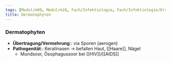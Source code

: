 ```yaml
---
tags: [Modul/m09, Modul/m18, Fach/Infektiologie, Fach/Infektiologie/Erreger/Pilze]
title: Dermatophyten
---
```

### Dermatophyten
- **Übertragung/Vermehrung**:: via Sporen (aerogen)
- **Pathogenität**:: Keratinasen → befallen Haut, [[Haare]], Nägel
	- Mundsoor, Ösophagussoor bei [[HIV]]/[[AIDS]]
